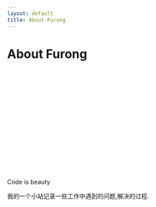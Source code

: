 ```yaml
---
layout: default
title: About Furong
---
```


<div class="post">
	<h1 class="pageTitle">About Furong</h1>
  <div style="width:240px;height:240px;background: url(/imgs/avator.jpg) no-repeat ;background-size: cover;border-radius:240px;margin:1em auto 1em auto">
  </div>
	<p class="intro">Code is beauty</p>
	<p>我的一个小站记录一些工作中遇到的问题,解决的过程.</p>
</div>
